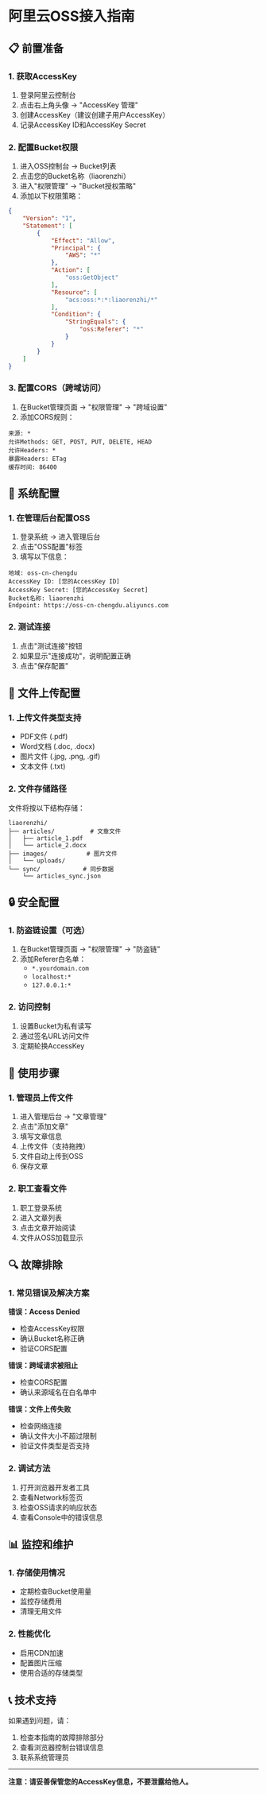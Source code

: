 # 阿里云OSS接入指南

## 📋 前置准备

### 1. 获取AccessKey
1. 登录阿里云控制台
2. 点击右上角头像 → "AccessKey 管理"
3. 创建AccessKey（建议创建子用户AccessKey）
4. 记录AccessKey ID和AccessKey Secret

### 2. 配置Bucket权限
1. 进入OSS控制台 → Bucket列表
2. 点击您的Bucket名称（liaorenzhi）
3. 进入"权限管理" → "Bucket授权策略"
4. 添加以下权限策略：

```json
{
    "Version": "1",
    "Statement": [
        {
            "Effect": "Allow",
            "Principal": {
                "AWS": "*"
            },
            "Action": [
                "oss:GetObject"
            ],
            "Resource": [
                "acs:oss:*:*:liaorenzhi/*"
            ],
            "Condition": {
                "StringEquals": {
                    "oss:Referer": "*"
                }
            }
        }
    ]
}
```

### 3. 配置CORS（跨域访问）
1. 在Bucket管理页面 → "权限管理" → "跨域设置"
2. 添加CORS规则：

```
来源: *
允许Methods: GET, POST, PUT, DELETE, HEAD
允许Headers: *
暴露Headers: ETag
缓存时间: 86400
```

## 🔧 系统配置

### 1. 在管理后台配置OSS
1. 登录系统 → 进入管理后台
2. 点击"OSS配置"标签
3. 填写以下信息：

```
地域: oss-cn-chengdu
AccessKey ID: [您的AccessKey ID]
AccessKey Secret: [您的AccessKey Secret]
Bucket名称: liaorenzhi
Endpoint: https://oss-cn-chengdu.aliyuncs.com
```

### 2. 测试连接
1. 点击"测试连接"按钮
2. 如果显示"连接成功"，说明配置正确
3. 点击"保存配置"

## 📁 文件上传配置

### 1. 上传文件类型支持
- PDF文件 (.pdf)
- Word文档 (.doc, .docx)
- 图片文件 (.jpg, .png, .gif)
- 文本文件 (.txt)

### 2. 文件存储路径
文件将按以下结构存储：
```
liaorenzhi/
├── articles/          # 文章文件
│   ├── article_1.pdf
│   └── article_2.docx
├── images/           # 图片文件
│   └── uploads/
└── sync/            # 同步数据
    └── articles_sync.json
```

## 🔒 安全配置

### 1. 防盗链设置（可选）
1. 在Bucket管理页面 → "权限管理" → "防盗链"
2. 添加Referer白名单：
   - `*.yourdomain.com`
   - `localhost:*`
   - `127.0.0.1:*`

### 2. 访问控制
1. 设置Bucket为私有读写
2. 通过签名URL访问文件
3. 定期轮换AccessKey

## 🚀 使用步骤

### 1. 管理员上传文件
1. 进入管理后台 → "文章管理"
2. 点击"添加文章"
3. 填写文章信息
4. 上传文件（支持拖拽）
5. 文件自动上传到OSS
6. 保存文章

### 2. 职工查看文件
1. 职工登录系统
2. 进入文章列表
3. 点击文章开始阅读
4. 文件从OSS加载显示

## 🔍 故障排除

### 1. 常见错误及解决方案

**错误：Access Denied**
- 检查AccessKey权限
- 确认Bucket名称正确
- 验证CORS配置

**错误：跨域请求被阻止**
- 检查CORS配置
- 确认来源域名在白名单中

**错误：文件上传失败**
- 检查网络连接
- 确认文件大小不超过限制
- 验证文件类型是否支持

### 2. 调试方法
1. 打开浏览器开发者工具
2. 查看Network标签页
3. 检查OSS请求的响应状态
4. 查看Console中的错误信息

## 📊 监控和维护

### 1. 存储使用情况
- 定期检查Bucket使用量
- 监控存储费用
- 清理无用文件

### 2. 性能优化
- 启用CDN加速
- 配置图片压缩
- 使用合适的存储类型

## 📞 技术支持

如果遇到问题，请：
1. 检查本指南的故障排除部分
2. 查看浏览器控制台错误信息
3. 联系系统管理员

---

**注意：请妥善保管您的AccessKey信息，不要泄露给他人。** 